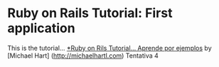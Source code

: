# Ruby on Rails Tutorial: First application

This is the tutorial...  [*Ruby on Rils Tutorial... Aprende por ejemplos](http://railstutorioal.org/) by [Michael Hart] (http://michaelhartl.com)
Tentativa 4
